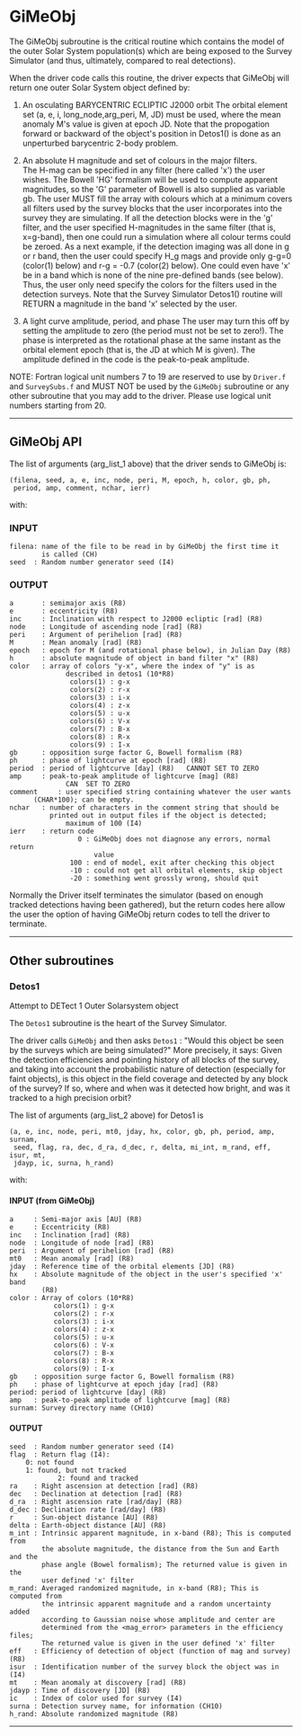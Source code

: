 # GiMeObj

The GiMeObj subroutine is the critical routine which contains the model of the 
outer Solar System population(s) which are being exposed to the Survey
Simulator (and thus, ultimately, compared to real detections).  

When the driver code calls this routine, the driver expects that GiMeObj
will return one outer Solar System object defined by:

1. An osculating BARYCENTRIC ECLIPTIC J2000 orbit 
   	  The orbital element set (a, e, i, long_node,arg_peri, M, JD) must be
   	used, where the mean anomaly M's value is given at epoch JD.
 	  Note that the propogation forward or backward of the object's
	position in Detos1() is done as an unperturbed barycentric 
        2-body problem.

2. An absolute H magnitude and set of colours in the major filters.  
	  The H-mag can be specified in any filter (here called 'x') the
   	user wishes. The Bowell 'HG' formalism will be used to compute
	apparent magnitudes, so the 'G' parameter of Bowell is also supplied
  	as variable gb.
	  The user MUST fill the array with colours which at a minimum covers
	all filters used by the survey blocks that the user incorporates
  	into the survey they are simulating.  If all the detection blocks
	were in the 'g' filter, and the user specified H-magnitudes in the
        same filter (that is, x=g-band), then one could run a simulation
        where all colour terms could be zeroed.  As a next example, if the 
        detection imaging was all done in g or r band, then the user could
        specify H_g mags and provide only g-g=0 (color(1) below) and
        r-g = -0.7 (color(2) below).  One could even have 'x' be in a
        band which is none of the nine pre-defined bands (see below).
        Thus, the user only need specify the colors for the filters used
        in the detection surveys.
	  Note that the Survey Simulator Detos1() routine will RETURN a
  	magnitude in the band 'x' selected by the user.

3. A light curve amplitude, period, and phase 
	The user may turn this off by setting the amplitude to zero (the period
        must not be set to zero!).  The phase is interpreted as the rotational 
        phase at the same instant as the orbital element epoch (that is, the JD 
        at which M is given). The amplitude defined in the code is the 
        peak-to-peak amplitude.

NOTE: Fortran logical unit numbers 7 to 19 are reserved to use by `Driver.f` and
        `SurveySubs.f` and MUST NOT be used by the `GiMeObj` subroutine or any other 
    subroutine  that you may add to the driver. Please use logical unit numbers
	starting from 20.

----

## GiMeObj API

The list of arguments (arg_list_1 above) that the driver sends to GiMeObj is:

    (filena, seed, a, e, inc, node, peri, M, epoch, h, color, gb, ph,
     period, amp, comment, nchar, ierr)

with:

### INPUT
    filena: name of the file to be read in by GiMeObj the first time it 
            is called (CH)
    seed  : Random number generator seed (I4)

### OUTPUT
    a     	: semimajor axis (R8)
    e     	: eccentricity (R8)
    inc   	: Inclination with respect to J2000 ecliptic [rad] (R8)
    node  	: Longitude of ascending node [rad] (R8)
    peri  	: Argument of perihelion [rad] (R8)
    M     	: Mean anomaly [rad] (R8)
    epoch 	: epoch for M (and rotational phase below), in Julian Day (R8)
    h     	: absolute magnitude of object in band filter "x" (R8)
    color 	: array of colors "y-x", where the index of "y" is as
            	  described in detos1 (10*R8)
                   colors(1) : g-x
                   colors(2) : r-x
                   colors(3) : i-x
                   colors(4) : z-x
                   colors(5) : u-x
                   colors(6) : V-x
                   colors(7) : B-x
                   colors(8) : R-x
                   colors(9) : I-x
    gb    	: opposition surge factor G, Bowell formalism (R8)
    ph    	: phase of lightcurve at epoch [rad] (R8)
    period	: period of lightcurve [day] (R8)   CANNOT SET TO ZERO
    amp   	: peak-to-peak amplitude of lightcurve [mag] (R8)  
                  CAN  SET TO ZERO
    comment  	: user specified string containing whatever the user wants
		  (CHAR*100); can be empty.
    nchar	: number of characters in the comment string that should be
    		  printed out in output files if the object is detected;
                  maximum of 100 (I4)
    ierr  	: return code
                     0 : GiMeObj does not diagnose any errors, normal return
                         value
                   100 : end of model, exit after checking this object
                   -10 : could not get all orbital elements, skip object
                   -20 : something went grossly wrong, should quit

Normally the Driver itself terminates the simulator (based on enough tracked
detections having been gathered), but the return codes here allow the user the
option of having GiMeObj return codes to tell the driver to terminate.

---
## Other subroutines 

### Detos1		

Attempt to DETect 1 Outer Solarsystem object

The `Detos1` subroutine is the heart of the Survey Simulator.  

The driver calls `GiMeObj` and then asks `Detos1` : "Would this object be
seen by the surveys which are being simulated?"  More precisely, it says:
Given the detection efficiencies and pointing history of all blocks of
the survey, and taking into account the probabilistic nature of detection
(especially for faint objects), is this object in the field coverage and
detected by any block of the survey?  If so, where and when was it detected 
how bright, and was it tracked to a high precision orbit?

The list of arguments (arg_list_2 above) for Detos1 is

    (a, e, inc, node, peri, mt0, jday, hx, color, gb, ph, period, amp, surnam,
     seed, flag, ra, dec, d_ra, d_dec, r, delta, mi_int, m_rand, eff, isur, mt,
     jdayp, ic, surna, h_rand)

with:

#### INPUT (from GiMeObj)
    a     : Semi-major axis [AU] (R8)
    e     : Eccentricity (R8)
    inc   : Inclination [rad] (R8)
    node  : Longitude of node [rad] (R8)
    peri  : Argument of perihelion [rad] (R8)
    mt0   : Mean anomaly [rad] (R8)
    jday  : Reference time of the orbital elements [JD] (R8)
    hx    : Absolute magnitude of the object in the user's specified 'x' band
            (R8)
    color : Array of colors (10*R8)
               colors(1) : g-x
               colors(2) : r-x
               colors(3) : i-x
               colors(4) : z-x
               colors(5) : u-x
               colors(6) : V-x
               colors(7) : B-x
               colors(8) : R-x
               colors(9) : I-x
    gb    : opposition surge factor G, Bowell formalism (R8)
    ph    : phase of lightcurve at epoch jday [rad] (R8)
    period: period of lightcurve [day] (R8)
    amp   : peak-to-peak amplitude of lightcurve [mag] (R8)
    surnam: Survey directory name (CH10)

#### OUTPUT

    seed  : Random number generator seed (I4)
    flag  : Return flag (I4): 
		0: not found 
		1: found, but not tracked
            	2: found and tracked
    ra    : Right ascension at detection [rad] (R8)
    dec   : Declination at detection [rad] (R8)
    d_ra  : Right ascension rate [rad/day] (R8)
    d_dec : Declination rate [rad/day] (R8)
    r     : Sun-object distance [AU] (R8)
    delta : Earth-object distance [AU] (R8)
    m_int : Intrinsic apparent magnitude, in x-band (R8); This is computed from
            the absolute magnitude, the distance from the Sun and Earth and the
            phase angle (Bowel formalism); The returned value is given in the
            user defined 'x' filter
    m_rand: Averaged randomized magnitude, in x-band (R8); This is computed from
            the intrinsic apparent magnitude and a random uncertainty added
            according to Gaussian noise whose amplitude and center are
            determined from the <mag_error> parameters in the efficiency files;
            The returned value is given in the user defined 'x' filter
    eff   : Efficiency of detection of object (function of mag and survey) (R8)
    isur  : Identification number of the survey block the object was in (I4)
    mt    : Mean anomaly at discovery [rad] (R8)
    jdayp : Time of discovery [JD] (R8)
    ic    : Index of color used for survey (I4)
    surna : Detection survey name, for information (CH10) 
    h_rand: Absolute randomized magnitude (R8)

---

